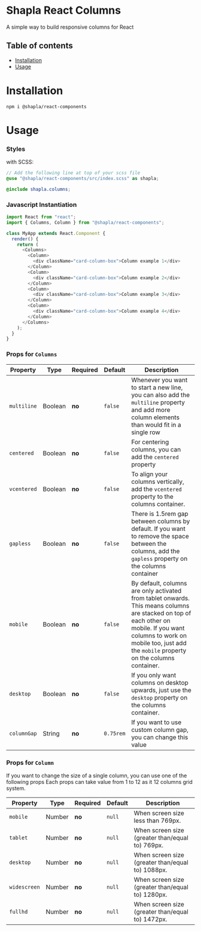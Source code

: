 # Shapla React Columns

A simple way to build responsive columns for React

## Table of contents

- [Installation](#installation)
- [Usage](#usage)

# Installation

```
npm i @shapla/react-components
```

# Usage

### Styles

with SCSS:

```scss
// Add the following line at top of your scss file
@use "@shapla/react-components/src/index.scss" as shapla;

@include shapla.columns;
```

### Javascript Instantiation

```js
import React from "react";
import { Columns, Column } from "@shapla/react-components";

class MyApp extends React.Component {
  render() {
    return (
      <Columns>
        <Column>
          <div className="card-column-box">Column example 1</div>
        </Column>
        <Column>
          <div className="card-column-box">Column example 2</div>
        </Column>
        <Column>
          <div className="card-column-box">Column example 3</div>
        </Column>
        <Column>
          <div className="card-column-box">Column example 4</div>
        </Column>
      </Columns>
    );
  }
}
```

### Props for `Columns`

| Property    | Type    | Required | Default   | Description                                                                                                                                                                                                                    |
| ----------- | ------- | -------- | --------- | ------------------------------------------------------------------------------------------------------------------------------------------------------------------------------------------------------------------------------ |
| `multiline` | Boolean | **no**   | `false`   | Whenever you want to start a new line, you can also add the `multiline` property and add more column elements than would fit in a single row                                                                                   |
| `centered`  | Boolean | **no**   | `false`   | For centering columns, you can add the `centered` property                                                                                                                                                                     |
| `vcentered` | Boolean | **no**   | `false`   | To align your columns vertically, add the `vcentered` property to the columns container.                                                                                                                                       |
| `gapless`   | Boolean | **no**   | `false`   | There is 1.5rem gap between columns by default. If you want to remove the space between the columns, add the `gapless` property on the columns container                                                                       |
| `mobile`    | Boolean | **no**   | `false`   | By default, columns are only activated from tablet onwards. This means columns are stacked on top of each other on mobile. If you want columns to work on mobile too, just add the `mobile` property on the columns container. |
| `desktop`   | Boolean | **no**   | `false`   | If you only want columns on desktop upwards, just use the `desktop` property on the columns container.                                                                                                                         |
| `columnGap` | String  | **no**   | `0.75rem` | If you want to use custom column gap, you can change this value                                                                                                                                                                |

### Props for `Column`

If you want to change the size of a single column, you can use one of the following props
Each props can take value from 1 to 12 as it 12 columns grid system.

| Property     | Type   | Required | Default | Description                                      |
| ------------ | ------ | -------- | ------- | ------------------------------------------------ |
| `mobile`     | Number | **no**   | `null`  | When screen size less than 769px.                |
| `tablet`     | Number | **no**   | `null`  | When screen size (greater than/equal to) 769px.  |
| `desktop`    | Number | **no**   | `null`  | When screen size (greater than/equal to) 1088px. |
| `widescreen` | Number | **no**   | `null`  | When screen size (greater than/equal to) 1280px. |
| `fullhd`     | Number | **no**   | `null`  | When screen size (greater than/equal to) 1472px. |
